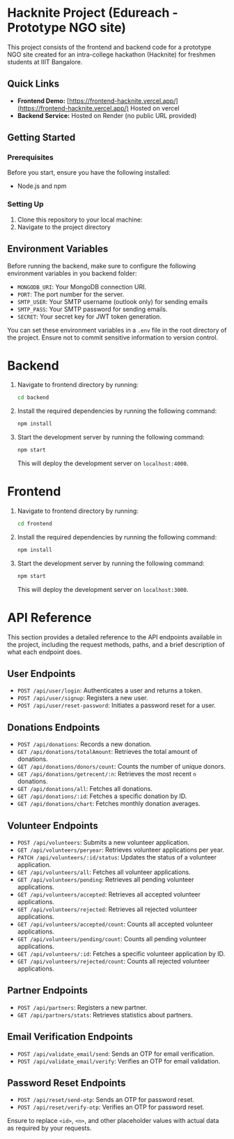 # Hacknite Project (Edureach - Prototype NGO site)

This project consists of the frontend and backend code for a prototype NGO site created for an intra-college hackathon (Hacknite) for freshmen students at IIIT Bangalore.

## Quick Links

- **Frontend Demo:** [https://frontend-hacknite.vercel.app/](https://frontend-hacknite.vercel.app/) Hosted on vercel
- **Backend Service:** Hosted on Render (no public URL provided)

## Getting Started

### Prerequisites

Before you start, ensure you have the following installed:

- Node.js and npm

### Setting Up

1. Clone this repository to your local machine:
2. Navigate to the project directory

## Environment Variables

Before running the backend, make sure to configure the following environment variables in you backend folder:

- `MONGODB_URI`: Your MongoDB connection URI.
- `PORT`: The port number for the server.
- `SMTP_USER`: Your SMTP username (outlook only) for sending emails
- `SMTP_PASS`: Your SMTP password for sending emails.
- `SECRET`: Your secret key for JWT token generation.

You can set these environment variables in a `.env` file in the root directory of the project. Ensure not to commit sensitive information to version control.

# Backend

1. Navigate to frontend directory by running:

   ```bash
   cd backend
   ```

2. Install the required dependencies by running the following command:

   ```bash
   npm install
   ```

3. Start the development server by running the following command:

   ```bash
   npm start
   ```

   This will deploy the development server on `localhost:4000`.

# Frontend

1. Navigate to frontend directory by running:
   ```bash
   cd frontend
   ```
2. Install the required dependencies by running the following command:

   ```bash
   npm install
   ```

3. Start the development server by running the following command:

   ```bash
   npm start
   ```

   This will deploy the development server on `localhost:3000`.
# API Reference

This section provides a detailed reference to the API endpoints available in the project, including the request methods, paths, and a brief description of what each endpoint does.

## User Endpoints

- `POST /api/user/login`: Authenticates a user and returns a token.
- `POST /api/user/signup`: Registers a new user.
- `POST /api/user/reset-password`: Initiates a password reset for a user.

## Donations Endpoints

- `POST /api/donations`: Records a new donation.
- `GET /api/donations/totalAmount`: Retrieves the total amount of donations.
- `GET /api/donations/donors/count`: Counts the number of unique donors.
- `GET /api/donations/getrecent/:n`: Retrieves the most recent `n` donations.
- `GET /api/donations/all`: Fetches all donations.
- `GET /api/donations/:id`: Fetches a specific donation by ID.
- `GET /api/donations/chart`: Fetches monthly donation averages.
  

## Volunteer Endpoints

- `POST /api/volunteers`: Submits a new volunteer application.
- `GET /api/volunteers/peryear`: Retrieves volunteer applications per year.
- `PATCH /api/volunteers/:id/status`: Updates the status of a volunteer application.
- `GET /api/volunteers/all`: Fetches all volunteer applications.
- `GET /api/volunteers/pending`: Retrieves all pending volunteer applications.
- `GET /api/volunteers/accepted`: Retrieves all accepted volunteer applications.
- `GET /api/volunteers/rejected`: Retrieves all rejected volunteer applications.
- `GET /api/volunteers/accepted/count`: Counts all accepted volunteer applications.
- `GET /api/volunteers/pending/count`: Counts all pending volunteer applications.
- `GET /api/volunteers/:id`: Fetches a specific volunteer application by ID.
- `GET /api/volunteers/rejected/count`: Counts all rejected volunteer applications.

## Partner Endpoints

- `POST /api/partners`: Registers a new partner.
- `GET /api/partners/stats`: Retrieves statistics about partners.

## Email Verification Endpoints

- `POST /api/validate_email/send`: Sends an OTP for email verification.
- `POST /api/validate_email/verify`: Verifies an OTP for email validation.

## Password Reset Endpoints

- `POST /api/reset/send-otp`: Sends an OTP for password reset.
- `POST /api/reset/verify-otp`: Verifies an OTP for password reset.

Ensure to replace `<id>`, `<n>`, and other placeholder values with actual data as required by your requests.

